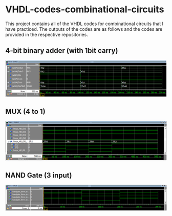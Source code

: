 # VHDL-codes-combinational-circuits

This project contains all of the VHDL codes for combinational circuits that I have practiced.
The outputs of the codes are as follows and the codes are provided in the respective repositories.

## 4-bit binary adder (with 1bit carry)
![](Output-screenshots/4-bit-Binary-Adder(with-1bit-carry).png)
## MUX (4 to 1)
![](MUX%204%20to%201/MUX_4t1.png)
## NAND Gate (3 input)
![](Output-screenshots/NANDGate_three_input.png)

